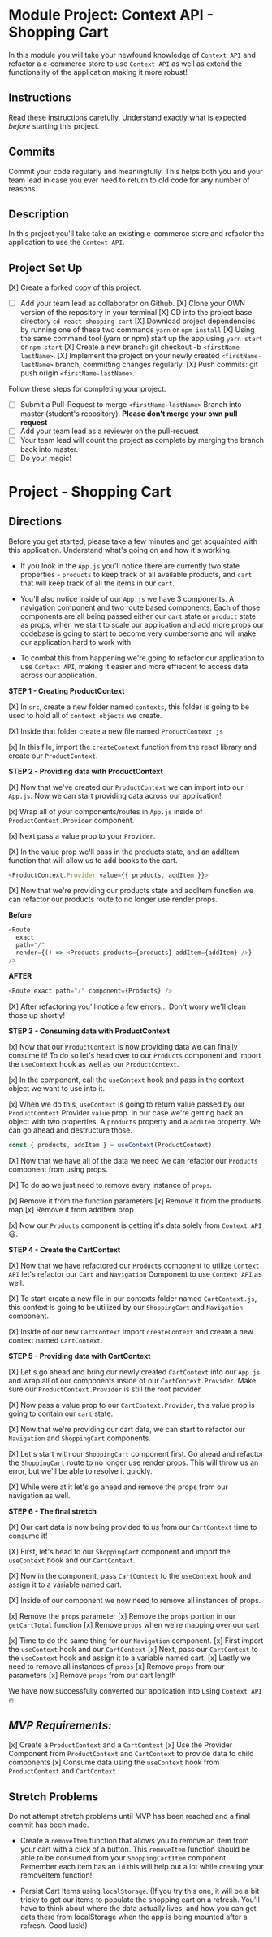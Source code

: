 # Module Project: Context API - Shopping Cart

In this module you will take your newfound knowledge of `Context API` and refactor a e-commerce store to use `Context API` as well as extend the functionality of the application making it more robust!

## Instructions

Read these instructions carefully. Understand exactly what is expected _before_ starting this project.

## Commits

Commit your code regularly and meaningfully. This helps both you and your team lead in case you ever need to return to old code for any number of reasons.

## Description

In this project you'll take take an existing e-commerce store and refactor the application to use the `Context API`.

## Project Set Up

[X] Create a forked copy of this project.
- [ ] Add your team lead as collaborator on Github.
[X] Clone your OWN version of the repository in your terminal
[X] CD into the project base directory `cd react-shopping-cart`
[X] Download project dependencies by running one of these two commands `yarn` or `npm install`
[X] Using the same command tool (yarn or npm) start up the app using `yarn start` or `npm start`
[X] Create a new branch: git checkout -b `<firstName-lastName>`.
[X] Implement the project on your newly created `<firstName-lastName>` branch, committing changes regularly.
[X] Push commits: git push origin `<firstName-lastName>`.

Follow these steps for completing your project.

- [ ] Submit a Pull-Request to merge `<firstName-lastName>` Branch into master (student's repository). **Please don't merge your own pull request**
- [ ] Add your team lead as a reviewer on the pull-request
- [ ] Your team lead will count the project as complete by merging the branch back into master.
- [ ] Do your magic!

# Project - Shopping Cart

## Directions

Before you get started, please take a few minutes and get acquainted with this application. Understand what's going on and how it's working.

- If you look in the `App.js` you'll notice there are currently two state properties - `products` to keep track of all available products, and `cart` that will keep track of all the items in our `cart`.

- You'll also notice inside of our `App.js` we have 3 components. A navigation component and two route based components. Each of those components are all being passed either our `cart` state or `product` state as props, when we start to scale our application and add more props our codebase is going to start to become very cumbersome and will make our application hard to work with.

- To combat this from happening we're going to refactor our application to use `Context API`, making it easier and more effiecent to access data across our application.

**STEP 1 - Creating ProductContext**

[X] In `src`, create a new folder named `contexts`, this folder is going to be used to hold all of `context objects` we create.

[X] Inside that folder create a new file named `ProductContext.js`

[x] In this file, import the `createContext` function from the react library and create our `ProductContext`.

**STEP 2 - Providing data with ProductContext**

 [X] Now that we've created our `ProductContext` we can import into our `App.js`. Now we can start providing data across our application!

[x] Wrap all of your components/routes in `App.js` inside of `ProductContext.Provider` component.

[x] Next pass a value prop to your `Provider`.

[X] In the value prop we'll pass in the products state, and an addItem function that will allow us to add books to the cart.

```js
<ProductContext.Provider value={{ products, addItem }}>
```

[X] Now that we're providing our products state and addItem function we can refactor our products route to no longer use render props.

**Before**

```js
<Route
  exact
  path="/"
  render={() => <Products products={products} addItem={addItem} />}
/>
```

**AFTER**

```js
<Route exact path="/" component={Products} />
```

[X] After refactoring you'll notice a few errors... Don't worry we'll clean those up shortly!

**STEP 3 - Consuming data with ProductContext**

[x] Now that our `ProductContext` is now providing data we can finally consume it! To do so let's head over to our `Products` component and import the `useContext` hook as well as our `ProductContext`.

[x] In the component, call the `useContext` hook and pass in the context object we want to use into it.

[x] When we do this, `useContext` is going to return value passed by our `ProductContext` Provider `value` prop. In our case we're getting back an object with two properties. A `products` property and a `addItem` property. We can go ahead and destructure those.

```js
const { products, addItem } = useContext(ProductContext);
```

[X] Now that we have all of the data we need we can refactor our `Products` component from using props.

[X] To do so we just need to remove every instance of `props`.

  [x] Remove it from the function parameters
  [x] Remove it from the products map
  [x] Remove it from addItem prop

[x] Now our `Products` component is getting it's data solely from `Context API` 😃.

**STEP 4 - Create the CartContext**

[X] Now that we have refactored our `Products` component to utilize `Context API` let's refactor our `Cart` and `Navigation` Component to use `Context API` as well.

[X] To start create a new file in our contexts folder named `CartContext.js`, this context is going to be utilized by our `ShoppingCart` and `Navigation` component.

[X] Inside of our new `CartContext` import `createContext` and create a new context named `CartContext`.

**STEP 5 - Providing data with CartContext**

[X] Let's go ahead and bring our newly created `CartContext` into our `App.js` and wrap all of our components inside of our `CartContext.Provider`. Make sure our `ProductContext.Provider` is still the root provider.

[X] Now pass a value prop to our `CartContext.Provider`, this value prop is going to contain our `cart` state.

[X] Now that we're providing our cart data, we can start to refactor our `Navigation` and `ShoppingCart` components.

[X] Let's start with our `ShoppingCart` component first. Go ahead and refactor the `ShoppingCart` route to no longer use render props. This will throw us an error, but we'll be able to resolve it quickly.

[X] While were at it let's go ahead and remove the props from our navigation as well.

**STEP 6 - The final stretch**

[X] Our cart data is now being provided to us from our `CartContext` time to consume it!

[X] First, let's head to our `ShoppingCart` component and import the `useContext` hook and our `CartContext`.

[X] Now in the component, pass `CartContext` to the `useContext` hook and assign it to a variable named cart.

[X] Inside of our component we now need to remove all instances of props.

  [x] Remove the `props` parameter
  [x] Remove the `props` portion in our `getCartTotal` function
  [x] Remove `props` when we're mapping over our cart

[x] Time to do the same thing for our `Navigation` component.
  [x] First import the `useContext` hook and our `CartContext`
  [x] Next, pass our `CartContext` to the `useContext` hook and assign it to a variable named cart.
  [x] Lastly we need to remove all instances of `props`
    [x] Remove `props` from our parameters
    [x] Remove `props` from our cart length

We have now successfully converted our application into using `Context API` 🔥

## _MVP Requirements:_

[x] Create a `ProductContext` and a `CartContext`
[x] Use the Provider Component from `ProductContext` and `CartContext` to provide data to child components
[x] Consume data using the `useContext` hook from `ProductContext` and `CartContext`

## Stretch Problems

Do not attempt stretch problems until MVP has been reached and a final commit has been made.

- Create a `removeItem` function that allows you to remove an item from your cart with a click of a button. This `removeItem` function should be able to be consumed from your `ShoppingCartItem` component.
  Remember each item has an `id` this will help out a lot while creating your removeItem function!

- Persist Cart Items using `localStorage`. (If you try this one, it will be a bit tricky to get our items to populate the shopping cart on a refresh. You'll have to think about where the data actually lives, and how you can get data there from localStorage when the app is being mounted after a refresh. Good luck!)

